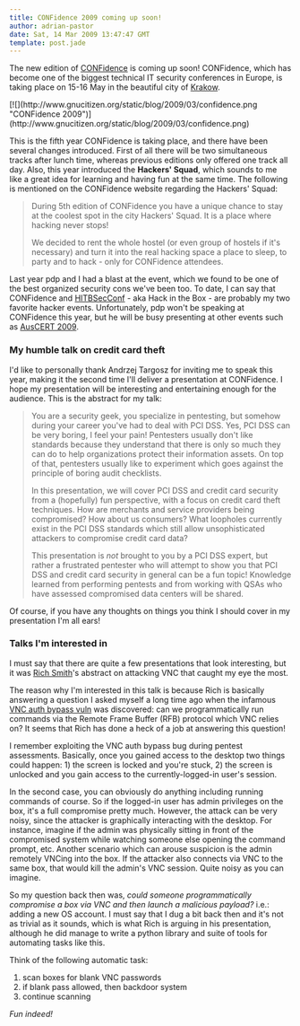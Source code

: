 ```yaml
---
title: CONFidence 2009 coming up soon!
author: adrian-pastor
date: Sat, 14 Mar 2009 13:47:47 GMT
template: post.jade
---
```


The new edition of [CONFidence](http://2009.confidence.org.pl/) is coming up soon! CONFidence, which has become one of the biggest technical IT security conferences in Europe, is taking place on 15-16 May in the beautiful city of [Krakow](http://en.wikipedia.org/wiki/Krak%C3%B3w).

<div class="screen">[![](http://www.gnucitizen.org/static/blog/2009/03/confidence.png "CONFidence 2009")](http://www.gnucitizen.org/static/blog/2009/03/confidence.png)</div>

This is the fifth year CONFidence is taking place, and there have been several changes introduced. First of all there will be two simultaneous tracks after lunch time, whereas previous editions only offered one track all day. Also, this year introduced the **Hackers' Squad**, which sounds to me like a great idea for learning and having fun at the same time. The following is mentioned on the CONFidence website regarding the Hackers' Squad:

> During 5th edition of CONFidence you have a unique chance to stay at the coolest spot in the city Hackers' Squad. It is a place where hacking never stops!
> 
> We decided to rent the whole hostel (or even group of hostels if it's necessary) and turn it into the real hacking space a place to sleep, to party and to hack - only for CONFidence attendees.

Last year pdp and I had a blast at the event, which we found to be one of the best organized security cons we've been too. To date, I can say that CONFidence and [HITBSecConf](http://conference.hackinthebox.org/) - aka Hack in the Box - are probably my two favorite hacker events. Unfortunately, pdp won't be speaking at CONFidence this year, but he will be busy presenting at other events such as [AusCERT 2009](http://conference.auscert.org.au/conf2009/).

### My humble talk on credit card theft

I'd like to personally thank Andrzej Targosz for inviting me to speak this year, making it the second time I'll deliver a presentation at CONFidence. I hope my presentation will be interesting and entertaining enough for the audience. This is the abstract for my talk:

> You are a security geek, you specialize in pentesting, but somehow during your career you've had to deal with PCI DSS. Yes, PCI DSS can be very boring, I feel your pain! Pentesters usually don't like standards because they understand that there is only so much they can do to help organizations protect their information assets. On top of that, pentesters usually like to experiment which goes against the principle of boring audit checklists.
> 
> In this presentation, we will cover PCI DSS and credit card security from a (hopefully) fun perspective, with a focus on credit card theft techniques. How are merchants and service providers being compromised? How about us consumers? What loopholes currently exist in the PCI DSS standards which still allow unsophisticated attackers to compromise credit card data?
> 
> This presentation is _not_ brought to you by a PCI DSS expert, but rather a frustrated pentester who will attempt to show you that PCI DSS and credit card security in general can be a fun topic! Knowledge learned from performing pentests and from working with QSAs who have assessed compromised data centers will be shared.

Of course, if you have any thoughts on things you think I should cover in my presentation I'm all ears!

### Talks I'm interested in

I must say that there are quite a few presentations that look interesting, but it was [Rich Smith](http://2009.confidence.org.pl/prelegenci/rich-smith)'s abstract on attacking VNC that caught my eye the most.

The reason why I'm interested in this talk is because Rich is basically answering a question I asked myself a long time ago when the infamous [VNC auth bypass vuln](http://www.securityfocus.com/archive/1/433994/30/0/threaded) was discovered: can we programmatically run commands via the Remote Frame Buffer (RFB) protocol which VNC relies on? It seems that Rich has done a heck of a job at answering this question!

I remember exploiting the VNC auth bypass bug during pentest assessments. Basically, once you gained access to the desktop two things could happen: 1) the screen is locked and you're stuck, 2) the screen is unlocked and you gain access to the currently-logged-in user's session.

In the second case, you can obviously do anything including running commands of course. So if the logged-in user has admin privileges on the box, it's a full compromise pretty much. However, the attack can be very noisy, since the attacker is graphically interacting with the desktop. For instance, imagine if the admin was physically sitting in front of the compromised system while watching someone else opening the command prompt, etc. Another scenario which can arouse suspicion is the admin remotely VNCing into the box. If the attacker also connects via VNC to the same box, that would kill the admin's VNC session. Quite noisy as you can imagine.

So my question back then was, _could someone programmatically compromise a box via VNC and then launch a malicious payload?_ i.e.: adding a new OS account. I must say that I dug a bit back then and it's not as trivial as it sounds, which is what Rich is arguing in his presentation, although he did manage to write a python library and suite of tools for automating tasks like this.

Think of the following automatic task:

1.  scan boxes for blank VNC passwords
2.  if blank pass allowed, then backdoor system
3.  continue scanning

_Fun indeed!_
